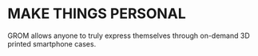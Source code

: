 # MAKE THINGS PERSONAL

GROM allows anyone to truly express themselves through on-demand 3D printed smartphone cases.
